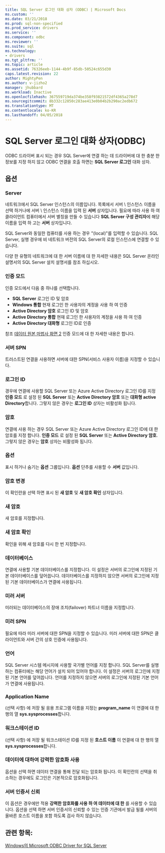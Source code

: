 ```yaml
---
title: SQL Server 로그인 대화 상자 (ODBC) | Microsoft Docs
ms.custom: ''
ms.date: 03/21/2018
ms.prod: sql-non-specified
ms.prod_service: drivers
ms.service: ''
ms.component: odbc
ms.reviewer: ''
ms.suite: sql
ms.technology:
- drivers
ms.tgt_pltfrm: ''
ms.topic: article
ms.assetid: 76326eeb-1144-4b9f-85db-50524c655d30
caps.latest.revision: 22
author: MightyPen
ms.author: v-jizho2
manager: jhubbard
ms.workload: Inactive
ms.openlocfilehash: 367559719da374be358f93821572df4365a278d7
ms.sourcegitcommit: 8b332c12850c283ae413e0b04b2b290ac2edb672
ms.translationtype: MT
ms.contentlocale: ko-KR
ms.lasthandoff: 04/05/2018
---
```

# <a name="sql-server-login-dialog-box-odbc"></a>SQL Server 로그인 대화 상자(ODBC)

ODBC 드라이버 표시 되는 경우 SQL Server에 연결 하는 데 드라이버에 대 한 충분 한 정보를 지정 하지 않고 ODBC 연결을 호출 하면는 **SQL Server 로그인** 대화 상자.

## <a name="options"></a>옵션

### <a name="server"></a>Server

네트워크에서 SQL Server 인스턴스의 이름입니다. 목록에서 서버 \ 인스턴스 이름을 선택 하거나에 서버 \ 인스턴스 이름을 입력 된 **서버** 상자입니다. 필요에 따라 사용 하 여 클라이언트 컴퓨터에서 서버 별칭을 만들 수 있습니다 **SQL Server 구성 관리자**에 해당 이름을 입력 하 고는 **서버** 상자입니다.

SQL Server와 동일한 컴퓨터를 사용 하는 경우 "(local)"를 입력할 수 있습니다. SQL Server, 실행 경우에 비 네트워크 버전의 SQL Server의 로컬 인스턴스에 연결할 수 있습니다.

다양 한 유형의 네트워크에 대 한 서버 이름에 대 한 자세한 내용은 SQL Server 온라인 설명서의 SQL Server 설치 설명서를 참조 하십시오.

### <a name="authentication-mode"></a>인증 모드

인증 모드에서 다음 중 하나를 선택합니다.
- **SQL Server** 로그인 ID 및 암호
- **Windows 통합** 현재 로그인 한 사용자의 계정을 사용 하 여 인증
- **Active Directory 암호** 로그인 ID 및 암호
- **Active Directory 통합** 현재 로그인 한 사용자의 계정을 사용 하 여 인증
- **Active Directory 대화형** 로그인 ID로 인증

참조 [데이터 원본 마법사 화면 2](../../../connect/odbc/windows/dsn-wizard-2.md) 인증 모드에 대 한 자세한 내용은 합니다.

### <a name="server-spn"></a>서버 SPN

트러스트된 연결을 사용하면 서버에 대한 SPN(서비스 사용자 이름)을 지정할 수 있습니다.

### <a name="login-id"></a>로그인 ID

경우에 연결에 사용할 SQL Server 또는 Azure Active Directory 로그인 ID를 지정 **인증 모드** 로 설정 된 **SQL Server** 또는 **Active Directory 암호** 또는 **대화형 active Directory**합니다. 그렇지 않은 경우는 **로그인 ID** 상자는 비활성화 됩니다.

### <a name="password"></a>암호

연결에 사용 하는 경우 SQL Server 또는 Azure Active Directory 로그인 ID에 대 한 암호를 지정 합니다. **인증 모드** 로 설정 된 **SQL Server** 또는 **Active Directory 암호**. 그렇지 않은 경우는 **암호** 상자는 비활성화 됩니다.

### <a name="options"></a>옵션

표시 하거나 숨기는 **옵션** 그룹입니다. **옵션** 단추를 사용할 수 **서버** 값입니다.

### <a name="change-password"></a>암호 변경

이 확인란을 선택 하면 표시 된 **새 암호** 및 **새 암호 확인** 상자입니다.

### <a name="new-password"></a>새 암호

새 암호를 지정합니다.

### <a name="confirm-new-password"></a>새 암호 확인

확인을 위해 새 암호를 다시 한 번 지정합니다.

### <a name="database"></a>데이터베이스

연결에 사용할 기본 데이터베이스를 지정합니다. 이 설정은 서버의 로그인에 지정된 기본 데이터베이스를 덮어씁니다. 데이터베이스를 지정하지 않으면 서버의 로그인에 지정된 기본 데이터베이스가 연결에 사용됩니다.

### <a name="mirror-server"></a>미러 서버

미러되는 데이터베이스의 장애 조치(failover) 파트너 이름을 지정합니다.

### <a name="mirror-spn"></a>미러 SPN

필요에 따라 미러 서버에 대한 SPN을 지정할 수 있습니다. 미러 서버에 대한 SPN은 클라이언트와 서버 간의 상호 인증에 사용됩니다.

### <a name="language"></a>언어

SQL Server 시스템 메시지에 사용할 국가별 언어를 지정 합니다. SQL Server를 실행 하는 컴퓨터에는 해당 언어가 설치 되어 있어야 합니다. 이 설정은 서버의 로그인에 지정된 기본 언어를 덮어씁니다. 언어를 지정하지 않으면 서버의 로그인에 지정된 기본 언어가 연결에 사용됩니다.

### <a name="application-name"></a>Application Name

(선택 사항) 에 저장 될 응용 프로그램 이름을 지정는 **program_name** 이 연결에 대 한 행의 열 **sys.sysprocesses**합니다.

### <a name="workstation-id"></a>워크스테이션 ID

(선택 사항) 에 저장 될 워크스테이션 ID를 지정 된 **호스트 이름** 이 연결에 대 한 행의 열 **sys.sysprocesses**합니다.

### <a name="use-strong-encryption-for-data"></a>데이터에 대하여 강력한 암호화 사용

옵션을 선택 하면 데이터 연결을 통해 전달 되는 암호화 됩니다. 이 확인란의 선택을 취소하는 경우에도 로그인은 기본적으로 암호화됩니다.

### <a name="trust-server-certificate"></a>서버 인증서 신뢰

이 옵션은 경우에만 적용 **강력한 암호화를 사용 하 여 데이터에 대 한** 를 사용할 수 있습니다. 옵션을 선택 하면 서버 인증서의 신뢰할 수 있는 인증 기관에서 발급 될를 서버의 올바른 호스트 이름을 포함 하도록 검사 하지 않습니다.

## <a name="see-also"></a>관련 항목:

[Windows의 Microsoft ODBC Driver for SQL Server](../../../connect/odbc/windows/microsoft-odbc-driver-for-sql-server-on-windows.md)

